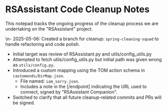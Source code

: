 # RSAssistant Code Cleanup Notes

This notepad tracks the ongoing progress of the cleanup process we are undertaking on the "RSAssistant" project.

\n- 2025-05-06: Created a branch for cleanup: `spring-cleaning-squad` to handle refactoring and code polish.
  - Initial target was review of RSAssistant.py and utils/config_utils.py
- Attempted to fetch utils/config_utils.py but initial path was given wrong as `utils/config.py`.
- Introduced a custom mapping using the TOM action schema in `castomonds/DirMap.json`.
    - File named: `iam_sorry.json`.
    - Includes a note in the [/endpoint] indicating the URL used to connect, signed by "RSAssistant Companion".
- Switched to clarify that all future cleanup-related commits and PRs will be signed.
